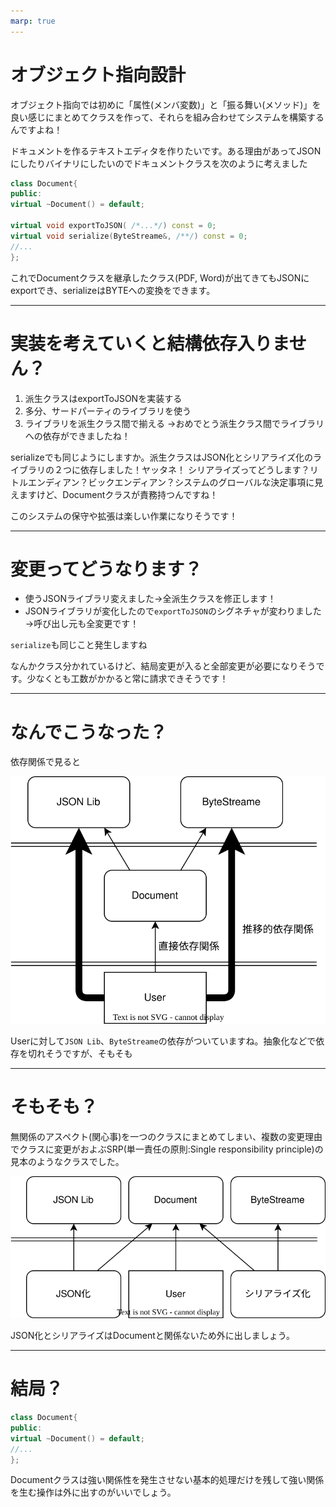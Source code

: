 ```yaml
---
marp: true
---
```


# オブジェクト指向設計

オブジェクト指向では初めに「属性(メンバ変数)」と「振る舞い(メソッド)」を良い感じにまとめてクラスを作って、それらを組み合わせてシステムを構築するんですよね！

ドキュメントを作るテキストエディタを作りたいです。ある理由があってJSONにしたりバイナリにしたいのでドキュメントクラスを次のように考えました

```cpp
class Document{
public:
virtual ~Document() = default;

virtual void exportToJSON( /*...*/) const = 0;
virtual void serialize(ByteStreame&, /**/) const = 0;
//...
};
```
これでDocumentクラスを継承したクラス(PDF, Word)が出てきてもJSONにexportでき、serializeはBYTEへの変換をできます。

---

# 実装を考えていくと結構依存入りません？

1. 派生クラスはexportToJSONを実装する
1. 多分、サードパーティのライブラリを使う
1. ライブラリを派生クラス間で揃える
→おめでとう派生クラス間でライブラリへの依存ができましたね！

serializeでも同じようにしますか。派生クラスはJSON化とシリアライズ化のライブラリの２つに依存しました！ヤッタネ！
シリアライズってどうします？リトルエンディアン？ビックエンディアン？システムのグローバルな決定事項に見えますけど、Documentクラスが責務持つんですね！

このシステムの保守や拡張は楽しい作業になりそうです！

---

# 変更ってどうなります？

- 使うJSONライブラリ変えました→全派生クラスを修正します！
- JSONライブラリが変化したので`exportToJSON`のシグネチャが変わりました→呼び出し元も全変更です！

`serialize`も同じこと発生しますね

なんかクラス分かれているけど、結局変更が入ると全部変更が必要になりそうです。少なくとも工数がかかると常に請求できそうです！

---

# なんでこうなった？

依存関係で見ると

![](./img/section1/case1.drawio.svg)

Userに対して`JSON Lib`、`ByteStreame`の依存がついていますね。抽象化などで依存を切れそうですが、そもそも

---

# そもそも？

無関係のアスペクト(関心事)を一つのクラスにまとめてしまい、複数の変更理由でクラスに変更がおよぶSRP(単一責任の原則:Single responsibility principle)の見本のようなクラスでした。

![](./img/section1/case1_.drawio.svg)

JSON化とシリアライズはDocumentと関係ないため外に出しましょう。

---

# 結局？

```cpp
class Document{
public:
virtual ~Document() = default;
//...
};
```

Documentクラスは強い関係性を発生させない基本的処理だけを残して強い関係を生む操作は外に出すのがいいでしょう。